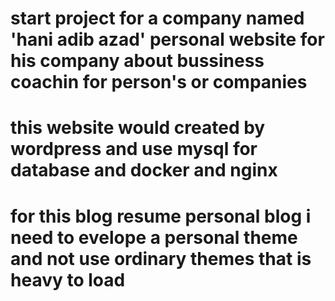 # start project for a company named 'hani adib azad' personal website for his company about bussiness coachin for person's or companies
# this website would created by wordpress and use mysql for database and docker and nginx
# for this blog resume personal blog i need to evelope a personal theme and not use ordinary themes that is heavy to load 
